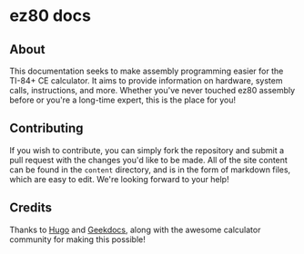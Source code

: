 # ez80 docs

## About

This documentation seeks to make assembly programming easier for the TI-84+ CE calculator. It aims to provide information on hardware, system calls, instructions, and more. Whether you've never touched ez80 assembly before or you're a long-time expert, this is the place for you!

## Contributing

If you wish to contribute, you can simply fork the repository and submit a pull request with the changes you'd like to be made. All of the site content can be found in the `content` directory, and is in the form of markdown files, which are easy to edit. We're looking forward to your help!

## Credits
Thanks to [Hugo](https://gohugo.io/) and [Geekdocs](https://geekdocs.de/), along with the awesome calculator community for making this possible!
